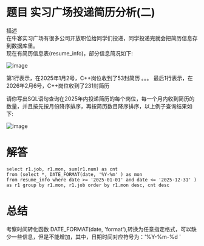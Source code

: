 # 题目 实习广场投递简历分析(二)

描述  
在牛客实习广场有很多公司开放职位给同学们投递，同学投递完就会把简历信息存到数据库里。  
现在有简历信息表(resume_info)，部分信息简况如下:   

![image](https://github.com/user-attachments/assets/42e4eeb9-3fbb-457e-9b90-4388b736e5f9)

第1行表示，在2025年1月2号，C++岗位收到了53封简历
。。。
最后1行表示，在2026年2月6号，C++岗位收到了231封简历

请你写出SQL语句查询在2025年内投递简历的每个岗位，每一个月内收到简历的数量，并且按先按月份降序排序，再按简历数目降序排序，以上例子查询结果如下:

![image](https://github.com/user-attachments/assets/26c9240f-cc23-4736-9efb-3d2eb73b4bc2)


# 解答

```mysql
select r1.job, r1.mon, sum(r1.num) as cnt
from (select *, DATE_FORMAT(date, '%Y-%m' ) as mon
from resume_info where date >= '2025-01-01' and date <= '2025-12-31' ) as r1 group by r1.mon, r1.job order by r1.mon desc, cnt desc 
```

# 总结

考察时间转化函数 DATE_FORMAT(date, 'format'),转换为任意指定格式，可以缺少一些信息，但是不能增加，其中，日期时间对应符号为：'%Y-%m-%d '
